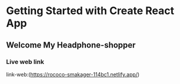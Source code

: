 # Getting Started with Create React App
## Welcome My Headphone-shopper
### Live web link
link-web:(https://rococo-smakager-114bc1.netlify.app/)
